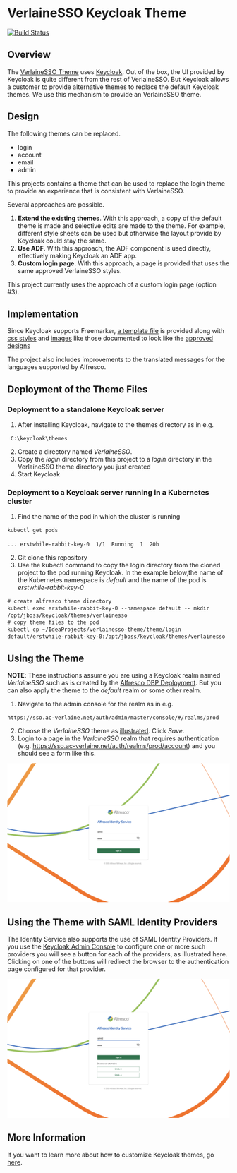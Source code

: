 # VerlaineSSO Keycloak Theme

[![Build Status](https://github.com/Friezer-85/verlainesso-theme/actions/workflows/ci.yml/badge.svg?branch=master)](https://github.com/Friezer-85/verlainesso-theme/actions/workflows/ci.yml)

## Overview

The [VerlaineSSO Theme](https://github.com/Friezer-85/verlainesso-theme) uses [Keycloak](https://www.keycloak.org/).  Out of the box, the UI provided by Keycloak is 
quite different from the rest of VerlaineSSO.  But Keycloak allows a customer to provide alternative themes to replace the default
Keycloak themes.  We use this mechanism to provide an VerlaineSSO theme.

## Design

The following themes can be replaced.
 
* login
* account
* email
* admin 
 
This projects contains a theme that can be used to replace the login theme to provide
an experience that is consistent with VerlaineSSO.  

Several approaches are possible.  
1. **Extend the existing themes**.  With this approach, a copy of the default theme is made and selective
edits are made to the theme.  For example, different style sheets can be
used but otherwise the layout provide by Keycloak could stay the same.
2. **Use ADF**.  With this approach, the ADF component is used directly, effectively making Keycloak 
an ADF app.
3. **Custom login page**.  With this approach, a page is provided that uses the same approved VerlaineSSO
styles.

This project currently uses the approach of a custom login page (option #3).

## Implementation

Since Keycloak supports Freemarker, [a template file](./theme/login/login.ftl) is provided along with 
[css styles](./theme/login/resources/css/login.css) and [images](./theme/login/resources/img) like those documented to look like the [approved designs](https://app.zeplin.io/project/57d69ef9c8a62bb604985525/screen/5a4dfb3c92a348c3fbe1c586)

The project also includes improvements to the translated messages for the languages supported by Alfresco.

## Deployment of the Theme Files

### Deployment to a standalone Keycloak server
1. After installing Keycloak, navigate to the themes directory as in e.g.
```
 C:\keycloak\themes
 ```
2. Create a directory named *VerlaineSSO*.  
3. Copy the *login* directory from this project to a *login* directory in the VerlaineSSO theme directory you 
just created
4. Start Keycloak

### Deployment to a Keycloak server running in a Kubernetes cluster
1. Find the name of the pod in which the cluster is running 
```
kubectl get pods

... erstwhile-rabbit-key-0  1/1  Running  1  20h

```
2. Git clone this repository
3. Use the kubectl command to copy the login directory from the cloned project to the pod running Keycloak.  In the example below,the name of the Kubernetes namespace is *default*
and the name of the pod is *erstwhile-rabbit-key-0*
```
# create alfresco theme directory
kubectl exec erstwhile-rabbit-key-0 --namespace default -- mkdir /opt/jboss/keycloak/themes/verlainesso
# copy theme files to the pod
kubectl cp ~/IdeaProjects/verlainesso-theme/theme/login default/erstwhile-rabbit-key-0:/opt/jboss/keycloak/themes/verlainesso
```

## Using the Theme 
**NOTE**: These instructions assume you are using a Keycloak realm named *VerlaineSSO* such as is 
created by the [Alfresco DBP Deployment](https://github.com/Alfresco/alfresco-dbp-deployment).  But you can also apply the theme to the *default* realm or some other realm.
1. Navigate to the admin console for the realm as in e.g. 
```
https://sso.ac-verlaine.net/auth/admin/master/console/#/realms/prod
```
2. Choose the *VerlaineSSO*
theme as [illustrated](./screen-captures/admin-console-themes.png).  Click *Save*.
3. Login to a page in the *VerlaineSSO* realm that requires authentication (e.g. https://sso.ac-verlaine.net/auth/realms/prod/account) and
you should see a form like this.  

![](screen-captures/example-login.png)

## Using the Theme with SAML Identity Providers
The Identity Service also supports the use of SAML Identity Providers.   If you use the [Keycloak 
Admin Console](https://www.keycloak.org/docs/4.5/server_admin/#admin-console) to configure one or more such providers you will see a button for each of the 
providers, as illustrated here.  Clicking on one of the buttons will redirect the browser to the authentication
page configured for that provider.

![](screen-captures/example-login-with-SAML.png)


## More Information

If you want to learn more about how to customize Keycloak themes, go [here](https://www.keycloak.org/docs/4.8/server_development/#_themes).
